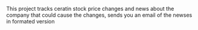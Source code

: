This project tracks ceratin stock price changes and news about the company that could cause the changes, sends you an email of the newses in formated version
